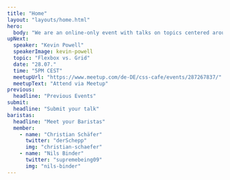 ```yaml
---
title: "Home"
layout: "layouts/home.html"
hero:
  body: "We are an online-only event with talks on topics centered around CSS."
upNext:
  speaker: "Kevin Powell"
  speakerImage: kevin-powell
  topic: "Flexbox vs. Grid"
  date: "28.07."
  time: "5PM CEST"
  meetupUrl: "https://www.meetup.com/de-DE/css-cafe/events/287267837/"
  meetupText: "Attend via Meetup"
previous:
  headline: "Previous Events"
submit:
  headline: "Submit your talk"
baristas:
  headline: "Meet your Baristas"
  member:
    - name: "Christian Schäfer"
      twitter: "derSchepp"
      img: "christian-schaefer"
    - name: "Nils Binder"
      twitter: "supremebeing09"
      img: "nils-binder"
---
```

